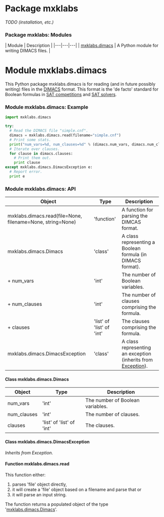# Package mxklabs
*TODO (installation, etc.)*

### Package mxklabs: Modules

| Module | Description |
|---|---|---|
| [mxklabs.dimacs](#mxklabs.dimacs) | A Python module for writing DIMACS files. |

# <a name="mxklabs.dimacs">Module mxklabs.dimacs
This Python package mxklabs.dimacs is for reading (and in future possibly writing) files in the [DIMACS](http://people.sc.fsu.edu/~jburkardt/data/cnf/cnf.html) format. This format is the 'de facto' standard for Boolean formulas in [SAT competitions](http://www.satcompetition.org/) and [SAT solvers](http://www.satlive.org/solvers/).

### Module mxklabs.dimacs: Example
```python
import mxklabs.dimacs

try:
  # Read the DIMACS file "simple.cnf".
  dimacs = mxklabs.dimacs.read(filename="simple.cnf")
  # Print some stats.
  print("num_vars=%d, num_clauses=%d" % (dimacs.num_vars, dimacs.num_clauses))
  # Iterate over clauses.
  for clause in dimacs.clauses:
    # Print them out.
    print clause
except mxklabs.dimacs.DimacsException e:
  # Report error.
  print e  
```

### Module mxklabs.dimacs: API

| Object | Type | Description |
|---|---|---|
| mxklabs.dimacs.read(file=None, filename=None, string=None) | 'function' | A function for parsing the DIMCAS format. |
| mxklabs.dimacs.Dimacs | 'class' | A class representing a Boolean formula (in DIMACS format). |
| + num_vars | 'int' | The number of Boolean variables. |
| + num_clauses | 'int' | The number of clauses comprising the formula. |
| + clauses | 'list' of 'list' of 'int' | The clauses comprising the formula. |
| mxklabs.dimacs.DimacsException | 'class' | A class representing an exception (inherits from [Exception](https://docs.python.org/3/library/exceptions.html#Exception)). |


#### <a name="mxklabs.dimacs.Dimacs">Class mxklabs.dimacs.Dimacs</a>

| Object | Type | Description |
|---|---|---|
| num_vars | 'int' | The number of Boolean variables. |
| num_clauses | 'int' | The number of clauses. |
| clauses | 'list' of 'list' of 'int' | The clauses. | 

#### <a name="mxklabs.dimacs.DimacsException">Class mxklabs.dimacs.DimacsException</a>

*Inherits from Exception.*

#### <a name="mxklabs.dimacs.read">Function mxklabs.dimacs.read</a>

This function either:

1. parses 'file' object directly, 
2. it will create a 'file' object based on a filename and parse that or 
3. it will parse an input string. 

The function returns a populated object of the type '[mxklabs.dimacs.Dimacs](#mxklabs.dimacs.Dimacs)'.
